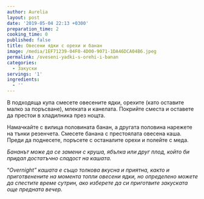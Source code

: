```yaml
---
author: Aurelia
layout: post
date: '2019-05-04 22:13 +0300'
preparation_time: 2
cooking_time: 0
published: false
title: Овесени ядки с орехи и банан
image: /media/1EF71239-04F0-4D00-9071-1DA46DCA04B6.jpeg
permalink: /oveseni-yadki-s-orehi-i-banan
categories:
  - Закуски
servings: '1'
ingredients:
  - ''
---
```

В подходяща купа смесете овесените ядки, орехите (като оставите малко за поръсване), млеката и канелата. Покрийте сместа и оставете да престои в хладилника през нощта.

Намачкайте с вилица половината банан, а другата половина нарежете на тънки резенчета. Смесете банана с престоялата овесена каша. Преди да поднесете, поръсете с останалите орехи и полейте с меда.

_Бананът може да се замени с круша, ябълка или друг плод, който би придал достатъчно сладост на кашата._

“_Оvernight” кашата е също толкова вкусна и приятна, както и приготвенените на момента топли овесени ядки, но определено можете да спестите време сутрин, ако изберете да си приготвите закуската още предната вечер._
